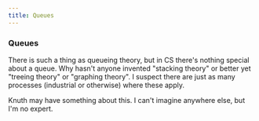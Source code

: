 ```yaml
---
title: Queues
---
```


### Queues

There is such a thing as queueing theory, but in CS there's nothing special
about a queue. Why hasn't anyone invented "stacking theory" or better yet
"treeing theory" or "graphing theory". I suspect there are just as many
processes (industrial or otherwise) where these apply.

Knuth may have something about this. I can't imagine anywhere else, but I'm no
expert.
